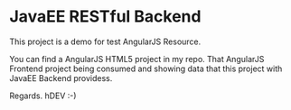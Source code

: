 # JavaEE RESTful Backend

This project is a demo for test AngularJS Resource.

You can find a AngularJS HTML5 project in my repo. That AngularJS Frontend project being consumed and showing data that this project with JavaEE Backend providess.

Regards.
hDEV :-)
